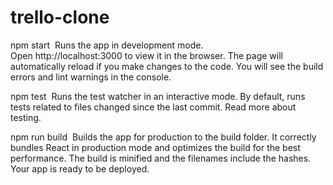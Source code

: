 # trello-clone

npm start 
Runs the app in development mode. Open http://localhost:3000 to view it in the browser.
The page will automatically reload if you make changes to the code. You will see the build errors and lint warnings in the console.

npm test 
Runs the test watcher in an interactive mode. By default, runs tests related to files changed since the last commit.
Read more about testing.

npm run build 
Builds the app for production to the build folder. It correctly bundles React in production mode and optimizes the build for the best performance.
The build is minified and the filenames include the hashes. 
Your app is ready to be deployed.
